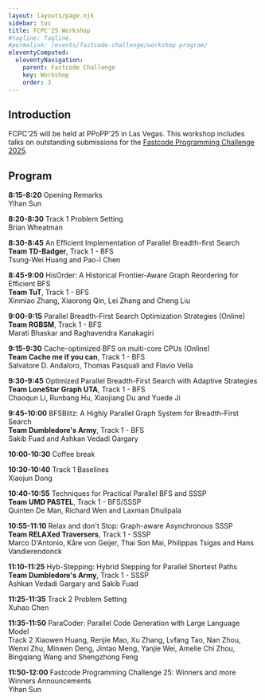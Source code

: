 ```yaml
---
layout: layouts/page.njk
sidebar: toc
title: FCPC'25 Workshop
#tagline: Tagline.
#permalink: /events/fastcode-challenge/workshop-program/
eleventyComputed:
  eleventyNavigation:
    parent: Fastcode Challenge
    key: Workshop
    order: 3
---
```


## Introduction

FCPC'25 will be held at PPoPP'25 in Las Vegas. This workshop includes talks on outstanding submissions for the [Fastcode Programming Challenge 2025](/events/fcpc25/).

## Program

**8:15-8:20** Opening Remarks<br>Yihan Sun

**8:20-8:30** Track 1 Problem Setting<br> Brian Wheatman

**8:30-8:45** An Efficient Implementation of Parallel Breadth-first Search<br>**Team TD-Badger**, Track 1 - BFS<br>Tsung-Wei Huang and Pao-I Chen

**8:45-9:00** HisOrder: A Historical Frontier-Aware Graph Reordering for Efficient BFS<br>**Team TuT**, Track 1 - BFS<br>Xinmiao Zhang, Xiaorong Qin, Lei Zhang and Cheng Liu

**9:00-9:15** Parallel Breadth-First Search Optimization Strategies (Online)<br>**Team RGBSM**, Track 1 - BFS<br>Marati Bhaskar and Raghavendra Kanakagiri

**9:15-9:30** Cache-optimized BFS on multi-core CPUs (Online)<br>**Team Cache me if you can**, Track 1 - BFS<br>Salvatore D. Andaloro, Thomas Pasquali and Flavio Vella

**9:30-9:45** Optimized Parallel Breadth-First Search with Adaptive Strategies<br>**Team LoneStar Graph UTA**, Track 1 - BFS<br>Chaoqun Li, Runbang Hu, Xiaojiang Du and Yuede Ji

**9:45-10:00** BFSBlitz: A Highly Parallel Graph System for Breadth-First Search<br>**Team Dumbledore's Army**, Track 1 - BFS<br>Sakib Fuad and Ashkan Vedadi Gargary

**10:00-10:30** Coffee break			

**10:30-10:40** Track 1 Baselines <br>Xiaojun Dong

**10:40-10:55** Techniques for Practical Parallel BFS and SSSP<br>**Team UMD PASTEL**, Track 1 - BFS/SSSP<br>Quinten De Man, Richard Wen and Laxman Dhulipala

**10:55-11:10** Relax and don't Stop: Graph-aware Asynchronous SSSP<br>**Team RELAXed Traversers**, Track 1 - SSSP<br>Marco D'Antonio, Kåre von Geijer, Thai Son Mai, Philippas Tsigas and Hans Vandierendonck

**11:10-11:25** Hyb-Stepping: Hybrid Stepping for Parallel Shortest Paths<br>**Team Dumbledore's Army**, Track 1 - SSSP<br>Ashkan Vedadi Gargary and Sakib Fuad

**11:25-11:35** Track 2 Problem Setting<br> Xuhao Chen

**11:35-11:50** ParaCoder: Parallel Code Generation with Large Language Model<br>Track 2
Xiaowen Huang, Renjie Mao, Xu Zhang, Lvfang Tao, Nan Zhou, Wenxi Zhu, Minwen Deng, Jintao Meng, Yanjie Wei, Amelie Chi Zhou, Bingqiang Wang and Shengzhong Feng

**11:50-12:00** Fastcode Programming Challenge 25: Winners and more<br>Winners Announcements<br>Yihan Sun